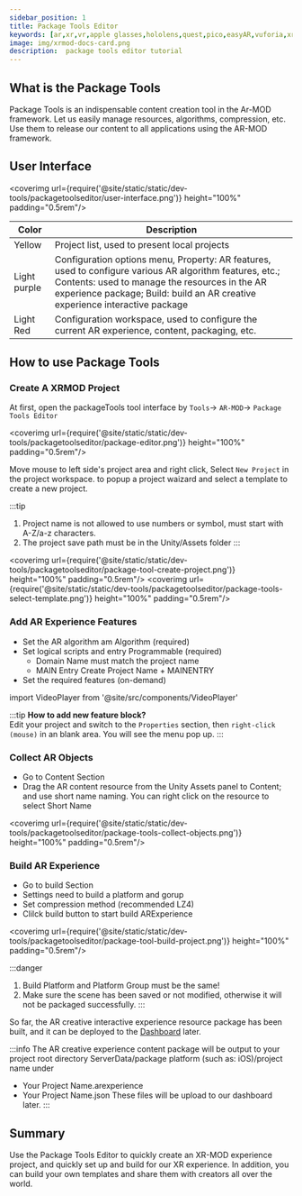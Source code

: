 ```yaml
---
sidebar_position: 1
title: Package Tools Editor
keywords: [ar,xr,vr,apple glasses,hololens,quest,pico,easyAR,vuforia,xrmod,mod,doc,metaverse,facebook,meta,unity]
image: img/xrmod-docs-card.png
description:  package tools editor tutorial
---
```


## What is the Package Tools

Package Tools is an indispensable content creation tool in the Ar-MOD framework. Let us easily manage resources, algorithms, compression, etc. Use them to release our content to all applications using the AR-MOD framework.

## User Interface

<coverimg  url={require('@site/static/static/dev-tools/packagetoolseditor/user-interface.png')} height="100%" padding="0.5rem"/>


|Color|Description|
|-----|-----------|
|Yellow|Project list, used to present local projects|
|Light purple|Configuration options menu, Property: AR features, used to configure various AR algorithm features, etc.; Contents: used to manage the resources in the AR experience package; Build: build an AR creative experience interactive package|
|Light Red|Configuration workspace, used to configure the current AR experience, content, packaging, etc.|


## How to use Package Tools

### Create A XRMOD Project

At first, open the packageTools tool interface by `Tools`-> `AR-MOD`-> `Package Tools Editor`

<coverimg  url={require('@site/static/static/dev-tools/packagetoolseditor/package-editor.png')} height="100%" padding="0.5rem"/>

Move mouse to left side's project area and right click, Select `New Project` in the project workspace. to popup a project waizard and select a template to create a new project.

:::tip
1. Project name is not allowed to use numbers or symbol, must start with A-Z/a-z characters.
2. The project save path must be in the Unity/Assets folder
:::



<coverimg  url={require('@site/static/static/dev-tools/packagetoolseditor/package-tool-create-project.png')} height="100%" padding="0.5rem"/>
<coverimg  url={require('@site/static/static/dev-tools/packagetoolseditor/package-tools-select-template.png')} height="100%" padding="0.5rem"/>


### Add AR Experience Features
- Set the AR algorithm am Algorithm (required)
- Set logical scripts and entry Programmable (required)
    - Domain Name must match the project name
    - MAIN Entry Create Project Name + MAINENTRY
- Set the required features (on-demand)



import VideoPlayer from '@site/src/components/VideoPlayer'

<VideoPlayer src="/static/videos/AddFeatures.mp4" className="custom-video-showcase" />

:::tip
**How to add new feature block?**  
Edit your project and switch to the `Properties` section, then `right-click (mouse)` in an blank area. You will see the menu pop up.
:::

### Collect AR Objects
- Go to Content Section
- Drag the AR content resource from the Unity Assets panel to Content; and use short name naming. You can right click on the resource to select Short Name

<coverimg  url={require('@site/static/static/dev-tools/packagetoolseditor/package-tools-collect-objects.png')} height="100%" padding="0.5rem"/>


### Build AR Experience
- Go to build Section
- Settings need to build a platform and gorup
- Set compression method  (recommended LZ4)
- Clilck build button to start build ARExperience

<coverimg  url={require('@site/static/static/dev-tools/packagetoolseditor/package-tool-build-project.png')} height="100%" padding="0.5rem"/>

:::danger
1. Build Platform and Platform Group must be the same!
2. Make sure the scene has been saved or not modified, otherwise it will not be packaged successfully.
:::

So far, the AR creative interactive experience resource package has been built, and it can be deployed to the [Dashboard](../dev-tools/dashboard.md)  later.

:::info
The AR creative experience content package will be output to your project root directory ServerData/package platform (such as: iOS)/project name under
- Your Project Name.arexperience
- Your Project Name.json
These  files will be upload to our dashboard later.
:::

## Summary

Use the Package Tools Editor to quickly create an XR-MOD experience project, and quickly set up and build for our XR experience. In addition, you can build your own templates and share them with creators all over the world.